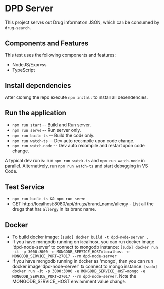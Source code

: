 # DPD Server

This project serves out Drug information JSON, which can be consumed by `drug-search`. 

## Components and Features

This test uses the following components and features:

 * NodeJS/Express
 * TypeScript

## Install dependencies

After cloning the repo execute `npm install` to install all dependencies. 

## Run the application

* `npm run start` -- Build and Run server. 
* `npm run serve` -- Run server only. 
* `npm run build-ts` -- Build the code only.
* `npm run watch-ts` -- Dev auto recompile upon code change. 
* `npm run watch-node` -- Dev auto recompile and restart upon code change. 

A typical dev run is: run `npm run watch-ts` and `npm run watch-node` in parallel. 
Alternatively, run `npm run watch-ts` and start debugging in VS Code.

## Test Service 

* `npm run build-ts && npm run serve`
* GET http://localhost:8080/api/drugs/brand_name/allergy - List all the drugs that has `allergy` in its brand name. 

## Docker 

* To build docker image: `[sudo] docker build -t dpd-node-server .`
* If you have mongodb running on localhost, you can run docker image 'dpd-node-server' to connect to mongodb instance: `[sudo] docker run -it -p 3000:3000 -e MONGODB_SERVICE_HOST=localhost -e MONGODB_SERVICE_PORT=27017 --rm dpd-node-server`
* If you have mongodb running in docker as 'mongo', then you can run docker image 'dpd-node-server' to connect to mongo instance: `[sudo] docker run -it -p 3000:3000 -e MONGODB_SERVICE_HOST=mongo -e MONGODB_SERVICE_PORT=27017 --rm dpd-node-server`. Note the MONGODB_SERVICE_HOST environment value change.